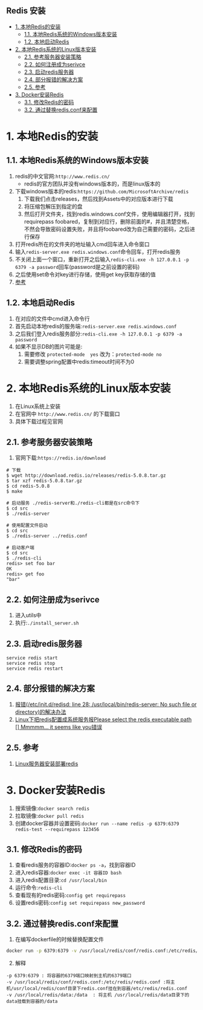 Redis 安装
---
<!-- TOC -->

- [1. 本地Redis的安装](#1-本地redis的安装)
  - [1.1. 本地Redis系统的Windows版本安装](#11-本地redis系统的windows版本安装)
  - [1.2. 本地启动Redis](#12-本地启动redis)
- [2. 本地Redis系统的Linux版本安装](#2-本地redis系统的linux版本安装)
  - [2.1. 参考服务器安装策略](#21-参考服务器安装策略)
  - [2.2. 如何注册成为serivce](#22-如何注册成为serivce)
  - [2.3. 启动redis服务器](#23-启动redis服务器)
  - [2.4. 部分报错的解决方案](#24-部分报错的解决方案)
  - [2.5. 参考](#25-参考)
- [3. Docker安装Redis](#3-docker安装redis)
  - [3.1. 修改Redis的密码](#31-修改redis的密码)
  - [3.2. 通过替换redis.conf来配置](#32-通过替换redisconf来配置)

<!-- /TOC -->

# 1. 本地Redis的安装

## 1.1. 本地Redis系统的Windows版本安装
1. redis的中文官网:`http://www.redis.cn/`
   + redis的官方团队并没有windows版本的，而是linux版本的
2. 下载windows版本的redis:`https://github.com/MicrosoftArchive/redis`
   1. 下载我们点击releases，然后找到Assets中的对应版本进行下载
   2. 将压缩包解压到指定的盘
   3. 然后打开文件夹，找到redis.windows.conf文件，使用编辑器打开，找到requirepass foobared，复制到对应行，删除前面的#，并且清楚空格，不然会导致密码设置失败，并且将foobared改为自己需要的密码，之后进行保存
3. 打开redis所在的文件夹的地址输入cmd回车进入命令窗口
4. 输入`redis-server.exe redis.windows.conf`命令回车，打开redis服务
5. 不关闭上面一个窗口，重新打开之后输入`redis-cli.exe -h 127.0.0.1 -p 6379 -a password`回车(password是之前设置的密码)
6. 之后使用set命令对key进行存储，使用get key获取存储的值
7. <a href = "https://blog.csdn.net/salestina/article/details/83114598">参考</a>

## 1.2. 本地启动Redis
1. 在对应的文件中cmd进入命令行
2. 首先启动本地redis的服务端:`redis-server.exe redis.windows.conf`
3. 之后我们登入redis服务部分:`redis-cli.exe -h 127.0.0.1 -p 6379 -a password`
4. 如果不显示DB的图片可能是:
   1. 需要修改 `protected-mode  yes` 改为：`protected-mode no`
   2. 需要调整spring配置中redis:timeout时间不为0

# 2. 本地Redis系统的Linux版本安装
1. 在Linux系统上安装
2. 在官网中 `http://www.redis.cn/` 的下载窗口
3. 具体下载过程见官网

## 2.1. 参考服务器安装策略
1. 官网下载:`https://redis.io/download`
```
# 下载
$ wget http://download.redis.io/releases/redis-5.0.8.tar.gz
$ tar xzf redis-5.0.8.tar.gz
$ cd redis-5.0.8
$ make

# 启动服务 ./redis-server和./redis-cli都是在src命令下
$ cd src
$ ./redis-server

# 使用配置文件启动
$ cd src
$ ./redis-server ../redis.conf

# 启动客户端
$ cd src
$ ./redis-cli
redis> set foo bar
OK
redis> get foo
"bar"
```

## 2.2. 如何注册成为serivce
1. 进入utils中
2. 执行:`./install_server.sh`

## 2.3. 启动redis服务器
```
service redis start
service redis stop
service redis restart
```

## 2.4. 部分报错的解决方案
1. <a href = "https://blog.csdn.net/weixin_44110998/article/details/103464714">报错(/etc/init.d/redisd: line 28: /usr/local/bin/redis-server: No such file or directory)的解决办法</a>
2. <a href = "https://www.pianshen.com/article/4961770370/">Linux下把redis配置成系统服务报Please select the redis executable path [] Mmmmm... it seems like you错误</a>

## 2.5. 参考
1. <a href = "https://www.cnblogs.com/wmqiang/p/10570326.html">Linux服务器安装部署redis</a>

# 3. Docker安装Redis
1. 搜索镜像:`docker search redis`
2. 拉取镜像:`docker pull redis`
3. 创建docker容器并设置密码:`docker run --name redis -p 6379:6379 redis-test --requirepass 123456`

## 3.1. 修改Redis的密码
1. 查看redis服务的容器ID:`docker ps -a`，找到容器ID
2. 进入redis容器:`docker exec -it 容器ID bash`
3. 进入redis配置目录:`cd /usr/local/bin`
4. 运行命令:`redis-cli`
5. 查看现有的redis密码:`config get requirepass`
6. 设置redis密码:`config set requirepass new_password`

## 3.2. 通过替换redis.conf来配置
1. 在编写dockerfile的时候替换配置文件

```sh
docker run -p 6379:6379 -v /usr/local/redis/conf/redis.conf:/etc/redis/redis.conf -v /usr/local/redis/data:/data --name byteblogs-redis -d redis:5.0 redis-server /etc/redis/redis.conf
```

2. 解释
```
-p 6379:6379 : 将容器的6379端口映射到主机的6379端口
-v /usr/local/redis/conf/redis.conf:/etc/redis/redis.conf :将主机/usr/local/redis/conf目录下redis.conf挂在到容器/etc/redis/redis.conf
-v /usr/local/redis/data:/data  : 将主机 /usr/local/redis/data目录下的data挂载到容器的/data
```
